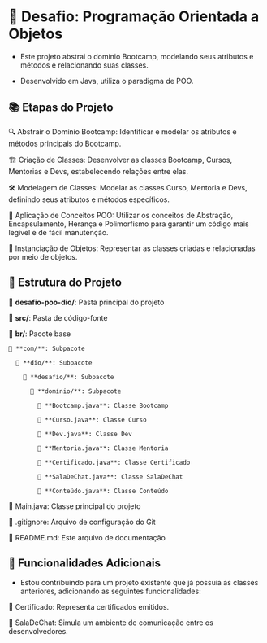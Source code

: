# 🚀 Desafio: Programação Orientada a Objetos

* Este projeto abstrai o domínio Bootcamp, modelando seus atributos e métodos e relacionando suas classes.  
  
* Desenvolvido em Java, utiliza o paradigma de POO.

## 📚 Etapas do Projeto

🔍 Abstrair o Domínio Bootcamp: Identificar e modelar os atributos e métodos principais do Bootcamp.

🏗️ Criação de Classes: Desenvolver as classes Bootcamp, Cursos, Mentorias e Devs, estabelecendo relações entre elas.

🛠️ Modelagem de Classes: Modelar as classes Curso, Mentoria e Devs, definindo seus atributos e métodos específicos.

🔧 Aplicação de Conceitos POO: Utilizar os conceitos de Abstração, Encapsulamento, Herança e Polimorfismo para garantir um código mais legível e de fácil manutenção.

🎯 Instanciação de Objetos: Representar as classes criadas e relacionadas por meio de objetos.

## 📂 Estrutura do Projeto
📁 **desafio-poo-dio/**: Pasta principal do projeto

📁 **src/**: Pasta de código-fonte

  📁 **br/**: Pacote base

    📁 **com/**: Subpacote

      📁 **dio/**: Subpacote

        📁 **desafio/**: Subpacote

          📁 **domínio/**: Subpacote

            📜 **Bootcamp.java**: Classe Bootcamp

            📜 **Curso.java**: Classe Curso

            📜 **Dev.java**: Classe Dev

            📜 **Mentoria.java**: Classe Mentoria

            📜 **Certificado.java**: Classe Certificado

            📜 **SalaDeChat.java**: Classe SalaDeChat

            📜 **Conteúdo.java**: Classe Conteúdo

📜 Main.java: Classe principal do projeto

📄 .gitignore: Arquivo de configuração do Git

📄 README.md: Este arquivo de documentação


## 🌟 Funcionalidades Adicionais

* Estou contribuindo para um projeto existente que já possuía as classes anteriores, adicionando as seguintes funcionalidades:

🏅 Certificado: Representa certificados emitidos.

💬 SalaDeChat: Simula um ambiente de comunicação entre os desenvolvedores.
